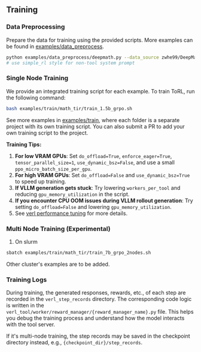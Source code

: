 ## Training

### Data Preprocessing

Prepare the data for training using the provided scripts. More examples can be found in [examples/data_preprocess](/examples/data_preprocess/).

```bash
python examples/data_preprocess/deepmath.py --data_source zwhe99/DeepMath-103K --local_dir data/deepmath_torl --sys_prompt_style torl
# use simple_rl style for non-tool system prompt
```

### Single Node Training

We provide an integrated training script for each example. To train ToRL, run the following command:

```bash
bash examples/train/math_tir/train_1.5b_grpo.sh
```

See more examples in [examples/train](/examples/train), where each folder is a separate project with its own training script. You can also submit a PR to add your own training script to the project.

**Training Tips:**

1. **For low VRAM GPUs**: Set `do_offload=True`, `enforce_eager=True`, `tensor_parallel_size=1`, `use_dynamic_bsz=False`, and use a small `ppo_micro_batch_size_per_gpu`.
2. **For high VRAM GPUs**: Set `do_offload=False` and `use_dynamic_bsz=True` to speed up training.
3. **If VLLM generation gets stuck**: Try lowering `workers_per_tool` and reducing `gpu_memory_utilization` in the script.
4. **If you encounter CPU OOM issues during VLLM rollout generation**: Try setting `do_offload=False` and lowering `gpu_memory_utilization`.
5. See [verl performance tuning](https://verl.readthedocs.io/en/latest/perf/perf_tuning.html) for more details.

### Multi Node Training (Experimental)

1. On slurm
```bash
sbatch examples/train/math_tir/train_7b_grpo_2nodes.sh
```

Other cluster's examples are to be added.

### Training Logs

During training, the generated responses, rewards, etc., of each step are recorded in the `verl_step_records` directory. The corresponding code logic is written in the `verl_tool/worker/reward_manager/{reward_manager_name}.py` file. This helps you debug the training process and understand how the model interacts with the tool server.

If it's multi-node training, the step records may be saved in the checkpoint directory instead, e.g., `{checkpoint_dir}/step_records`.
